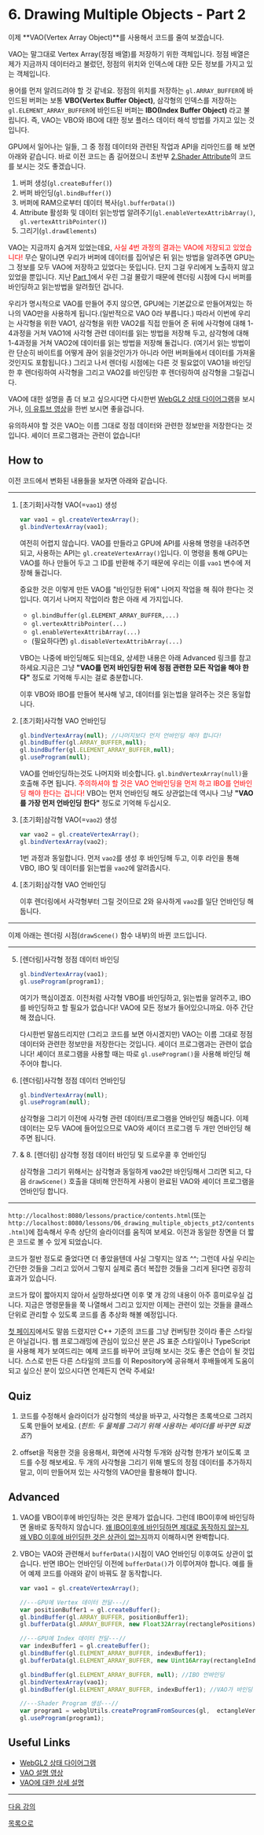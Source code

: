 # 6. Drawing Multiple Objects - Part 2

이제 **VAO(Vertex Array Object)**를 사용해서 코드를 줄여 보겠습니다.

VAO는 말그대로 Vertex Array(정점 배열)를 저장하기 위한 객체입니다. 정점 배열은 제가 지금까지 데이터라고 불렀던, 정점의 위치와 인덱스에 대한 모든 정보를 가지고 있는 객체입니다. 

용어를 먼저 알려드려야 할 것 같네요. 정점의 위치를 저장하는 `gl.ARRAY_BUFFER`에 바인드된 버퍼는 보통 **VBO(Vertex Buffer Object)**, 삼각형의 인덱스를 저장하는 `gl.ELEMENT_ARRAY_BUFFER`에 바인드된 버퍼는 **IBO(Index Buffer Object)** 라고 불립니다. 즉, VAO는 VBO와 IBO에 대한 정보 플러스 데이터 해석 방법를 가지고 있는 것입니다.

GPU에서 일어나는 일들, 그 중 정점 데이터와 관련된 작업과 API을 리마인드를 해 보면 아래와 같습니다. 바로 이전 코드는 좀 길어졌으니 초반부 [2.Shader Attribute](../02_shader_attribute/contents.html)의 코드를 보시는 것도 좋겠습니다.

1. 버퍼 생성(`gl.createBuffer()`)
2. 버퍼 바인딩(`gl.bindBuffer()`)
3. 버퍼에 RAM으로부터 데이터 복사(`gl.bufferData()`)
4. Attribute 활성화 및 데이터 읽는방법 알려주기(`gl.enableVertexAttribArray()`, `gl.vertexAttribPointer()`)
5. 그리기(`gl.drawElements`)

VAO는 지금까지 숨겨져 있었는데요, <span style="color:red">사실 4번 과정의 결과는 VAO에 저장되고 있었습니다!</span> 무슨 말이냐면 우리가 버퍼에 데이터를 집어넣은 뒤 읽는 방법을 알려주면 GPU는 그 정보를 모두 VAO에 저장하고 있었다는 뜻입니다. 단지 그걸 우리에게 노출하지 않고 있었을 뿐입니다. 지난 [Part 1](../06_drawing_multiple_objects_pt1/contents.html)에서 우린 그걸 몰랐기 때문에 렌더링 시점에 다시 버퍼를 바인딩하고 읽는방법을 알려줬던 겁니다.

우리가 명시적으로 VAO를 만들어 주지 않으면, GPU에는 기본값으로 만들어져있는 하나의 VAO만을 사용하게 됩니다.(일반적으로 VAO 0라 부릅니다.) 따라서 이번에 우리는 사각형을 위한 VAO1, 삼각형을 위한 VAO2를 직접 만들어 준 뒤에 사각형에 대해 1-4과정을 거쳐 VAO1에 사각형 관련 데이터를 읽는 방법을 저장해 두고, 삼각형에 대해 1-4과정을 거쳐 VAO2에 데이터를 읽는 방법을 저장해 둘겁니다. (여기서 읽는 방법이란 단순히 바이트를 어떻게 끊어 읽을것인가가 아니라 어떤 버퍼들에서 데이터를 가져올 것인지도 포함됩니다.) 그리고 나서 렌더링 시점에는 다른 것 필요없이 VAO1을 바인딩한 후 렌더링하여 사각형을 그리고 VAO2를 바인딩한 후 렌더링하여 삼각형을 그릴겁니다.

VAO에 대한 설명을 좀 더 보고 싶으시다면 다시한번 [WebGL2 상태 다이어그램](https://webgl2fundamentals.org/webgl/lessons/resources/webgl-state-diagram.html)을 보시거나, [이 유튜브 영상](https://www.youtube.com/watch?v=WMiggUPst-Q)을 한번 보시면 좋을겁니다.

유의하셔야 할 것은 VAO는 이름 그대로 정점 데이터와 관련한 정보만을 저장한다는 것입니다. 셰이더 프로그램과는 관련이 없습니다!

## How to

이전 코드에서 변화된 내용들을 보자면 아래와 같습니다.

---
1. [초기화]사각형 VAO(=`vao1`) 생성

    ```js
    var vao1 = gl.createVertexArray();
    gl.bindVertexArray(vao1); 
    ```
    
    여전히 어렵지 않습니다. VAO를 만들라고 GPU에 API를 사용해 명령을 내려주면 되고, 사용하는 API는 `gl.createVertexArray()`입니다. 이 명령을 통해 GPU는 VAO를 하나 만들어 두고 그 ID를 반환해 주기 때문에 우리는 이를 `vao1` 변수에 저장해 둘겁니다.

    중요한 것은 이렇게 만든 VAO를 "바인딩한 뒤에" 나머지 작업을 해 줘야 한다는 것입니다. 여기서 나머지 작업이라 함은 아래 세 가지입니다. 

    * `gl.bindBuffer(gl.ELEMENT_ARRAY_BUFFER,...)`
    * `gl.vertexAttribPointer(...)`
    * `gl.enableVertexAttribArray(...)`
    * (필요하다면) `gl.disableVertexAttribArray(...)`

    VBO는 나중에 바인딩해도 되는데요, 상세한 내용은 아래 Advanced 링크를 참고하세요.지금은 그냥 **"VAO를 먼저 바인딩한 뒤에 정점 관련한 모든 작업을 해야 한다"** 정도로 기억해 두시는 걸로 충분합니다.

    이후 VBO와 IBO를 만들어 복사해 넣고, 데이터를 읽는법을 알려주는 것은 동일합니다.

2. [초기화]사각형 VAO 언바인딩

    ```js
    gl.bindVertexArray(null); //나머지보다 먼저 언바인딩 해야 합니다!
    gl.bindBuffer(gl.ARRAY_BUFFER,null);
    gl.bindBuffer(gl.ELEMENT_ARRAY_BUFFER,null);
    gl.useProgram(null);
    ```

    VAO를 언바인딩하는것도 나머지와 비슷합니다. `gl.bindVertexArray(null)`을 호출해 주면 됩니다. <span style="color:red">주의하셔야 할 것은 VAO 언바인딩을 먼저 하고 IBO를 언바인딩 해야 한다는 겁니다!</span> VBO는 먼저 언바인딩 해도 상관없는데 역시나 그냥 **"VAO를 가장 먼저 언바인딩 한다"** 정도로 기억해 두십시오.

3. [초기화]삼각형 VAO(=`vao2`) 생성

    ```js
    var vao2 = gl.createVertexArray();
    gl.bindVertexArray(vao2);
    ```

    1번 과정과 동일합니다. 먼저 `vao2`를 생성 후 바인딩해 두고, 이후 라인을 통해 VBO, IBO 및 데이터를 읽는법을 `vao2`에 알려줍시다.

4. [초기화]삼각형 VAO 언바인딩

    이후 렌더링에서 사각형부터 그릴 것이므로 2와 유사하게 `vao2`를 일단 언바인딩 해둡니다.

---

이제 아래는 렌더링 시점(`drawScene()` 함수 내부)의 바뀐 코드입니다.

---

5. [렌더링]사각형 정점 데이터 바인딩

    ```js
    gl.bindVertexArray(vao1);
    gl.useProgram(program1); 
    ```

    여기가 핵심이겠죠. 이전처럼 사각형 VBO를 바인딩하고, 읽는법을 알려주고, IBO를 바인딩하고 할 필요가 없습니다! VAO에 모든 정보가 들어있으니까요. 아주 간단해 졌습니다. 

    다시한번 말씀드리지만 (그리고 코드를 보면 아시겠지만) VAO는 이름 그대로 정점 데이터와 관련한 정보만을 저장한다는 것입니다. 셰이더 프로그램과는 관련이 없습니다! 셰이더 프로그램을 사용할 때는 따로 `gl.useProgram()`을 사용해 바인딩 해주어야 합니다.

6. [렌더링]사각형 정점 데이터 언바인딩 

    ```js
    gl.bindVertexArray(null);
    gl.useProgram(null);
    ```
    
    삼각형을 그리기 이전에 사각형 관련 데이터/프로그램을 언바인딩 해줍니다. 이제 데이터는 모두 VAO에 들어있으므로 VAO와 셰이더 프로그램 두 개만 언바인딩 해주면 됩니다.

7. & 8. [렌더링] 삼각형 정점 데이터 바인딩 및 드로우콜 후 언바인딩

    삼각형을 그리기 위해서는 삼각형과 동일하게 vao2만 바인딩해서 그리면 되고, 다음 `drawScene()` 호출을 대비해 안전하게 사용이 완료된 VAO와 셰이더 프로그램을 언바인딩 합니다.

---

`http://localhost:8080/lessons/practice/contents.html`(또는 `http://localhost:8080/lessons/06_drawing_multiple_objects_pt2/contents.html`)에 접속해서 우측 상단의 슬라이더를 움직여 보세요.  이전과 동일한 장면을 더 짧은 코드로 볼 수 있게 되었습니다.

코드가 절반 정도로 줄었다면 더 좋았을텐데 사실 그렇지는 않죠 ^^; 그런데 사실 우리는 간단한 것들을 그리고 있어서 그렇지 실제로 좀더 복잡한 것들을 그리게 된다면 굉장히 효과가 있습니다. 

코드가 많이 짧아지지 않아서 실망하셨다면 이후 몇 개 강의 내용이 아주 흥미로우실 겁니다. 지금은 명령문들을 쭉 나열해서 그리고 있지만 이제는 관련이 있는 것들을 클래스 단위로 관리할 수 있도록 코드를 좀 추상화 해볼 예정입니다. 

[첫 페이지](../../README.md)에서도 말씀 드렸지만 C++ 기준의 코드를 그냥 컨버팅한 것이라 좋은 스타일은 아닐겁니다. 웹 프로그래밍에 관심이 있으신 분은 JS 표준 스타일이나 TypeScript을 사용해 제가 보여드리는 예제 코드를 바꾸어 코딩해 보시는 것도 좋은 연습이 될 것입니다. 스스로 만든 다른 스타일의 코드를 이 Repository에 공유해서 후배들에게 도움이 되고 싶으신 분이 있으시다면 언제든지 연락 주세요!

## Quiz

1. 코드를 수정해서 슬라이더가 삼각형의 색상을 바꾸고, 사각형은 초록색으로 그려지도록 만들어 보세요. (*힌트: 두 물체를 그리기 위해 사용하는 셰이더를 바꾸면 되겠죠?*)

2. offset을 적용한 것을 응용해서, 화면에 사각형 두개와 삼각형 한개가 보이도록 코드를 수정 해보세요. 두 개의 사각형을 그리기 위해 별도의 정점 데이터를 추가하지 말고, 이미 만들어져 있는 사각형의 VAO만을 활용해야 합니다.

## Advanced

1. VAO를 VBO이후에 바인딩하는 것은 문제가 없습니다. 그런데 IBO이후에 바인딩하면 올바로 동작하지 않습니다. [왜 IBO이후에 바인딩하면 제대로 동작하지 않는지](https://stackoverflow.com/questions/31176226/when-using-ibo-ebo-program-only-works-when-i-call-glbindbuffer-to-bind-the-ibo), [왜 VBO 이후에 바인딩한 것은 상관이 없는지](https://stackoverflow.com/questions/26552642/when-is-what-bound-to-a-vao)까지 이해하시면 완벽합니다.

2. VBO는 VAO와 관련해서 `bufferData()`시점이 VAO 언바인딩 이후여도 상관이 없습니다. 반면 IBO는 언바인딩 이전에 `bufferData()`가 이루어져야 합니다. 예를 들어 예제 코드를 아래와 같이 바꿔도 잘 동작합니다.

    ```js
    var vao1 = gl.createVertexArray();
    
    //---GPU에 Vertex 데이터 전달---//
    var positionBuffer1 = gl.createBuffer(); 
    gl.bindBuffer(gl.ARRAY_BUFFER, positionBuffer1); 
    gl.bufferData(gl.ARRAY_BUFFER, new Float32Array(rectanglePositions), gl.STATIC_DRAW);
    
    //---GPU에 Index 데이터 전달---//
    var indexBuffer1 = gl.createBuffer(); 
    gl.bindBuffer(gl.ELEMENT_ARRAY_BUFFER, indexBuffer1); 
    gl.bufferData(gl.ELEMENT_ARRAY_BUFFER, new Uint16Array(rectangleIndices), gl.ATIC_DRAW);
    
    gl.bindBuffer(gl.ELEMENT_ARRAY_BUFFER, null); //IBO 언바인딩
    gl.bindVertexArray(vao1); 
    gl.bindBuffer(gl.ELEMENT_ARRAY_BUFFER, indexBuffer1); //VAO가 바인딩 된 뒤에 IBO가 바인딩되었으므로 OK! 데이터는 이미 들어가있음!

    //---Shader Program 생성---//
    var program1 = webglUtils.createProgramFromSources(gl,	ectangleVertexShaderSource,   rectangleFragmentShaderSource]);
    gl.useProgram(program1); 
    ```

## Useful Links

- [WebGL2 상태 다이어그램](https://webgl2fundamentals.org/webgl/lessons/resources/webgl-state-diagram.html)
- [VAO 설명 영상](https://www.youtube.com/watch?v=WMiggUPst-Q)
- [VAO에 대한 상세 설명](https://stackoverflow.com/questions/26552642/when-is-what-bound-to-a-vao)

---

[다음 강의](../07_buffer_abstraction/)

[목록으로](../)
